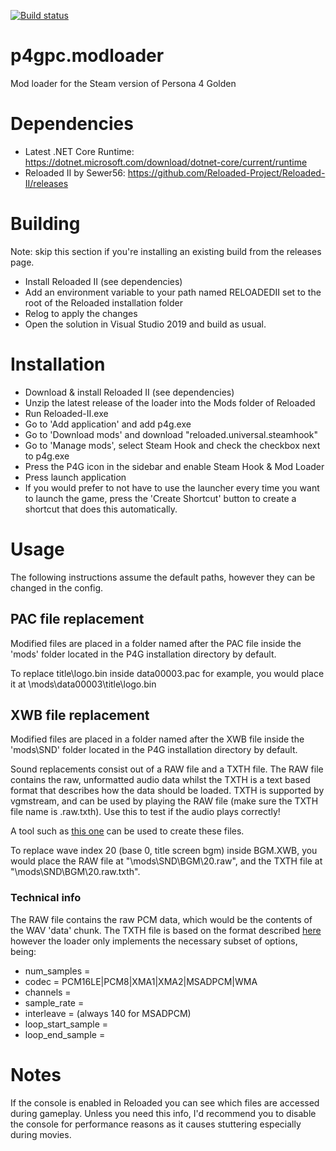 [![Build status](https://ci.appveyor.com/api/projects/status/n0gyja1foykuwmbo?svg=true)](https://ci.appveyor.com/project/TGEnigma/p4gpc-modloader)

# p4gpc.modloader
Mod loader for the Steam version of Persona 4 Golden

# Dependencies
* Latest .NET Core Runtime: https://dotnet.microsoft.com/download/dotnet-core/current/runtime
* Reloaded II by Sewer56: https://github.com/Reloaded-Project/Reloaded-II/releases

# Building
Note: skip this section if you're installing an existing build from the releases page.
* Install Reloaded II (see dependencies)
* Add an environment variable to your path named RELOADEDII set to the root of the Reloaded installation folder
* Relog to apply the changes
* Open the solution in Visual Studio 2019 and build as usual.

# Installation
* Download & install Reloaded II (see dependencies)
* Unzip the latest release of the loader into the Mods folder of Reloaded
* Run Reloaded-II.exe
* Go to 'Add application' and add p4g.exe
* Go to 'Download mods' and download "reloaded.universal.steamhook"
* Go to 'Manage mods', select Steam Hook and check the checkbox next to p4g.exe
* Press the P4G icon in the sidebar and enable Steam Hook & Mod Loader
* Press launch application
* If you would prefer to not have to use the launcher every time you want to launch the game, 
press the 'Create Shortcut' button to create a shortcut that does this automatically.

# Usage
The following instructions assume the default paths, however they can be changed in the config.

## PAC file replacement
Modified files are placed in a folder named after the PAC file inside the 'mods' folder located in the P4G installation directory by default. 

To replace title\logo.bin inside data00003.pac for example, you would place it at <p4g install path>\mods\data00003\title\logo.bin

## XWB file replacement
Modified files are placed in a folder named after the XWB file inside the 'mods\SND' folder located in the P4G installation directory by default.

Sound replacements consist out of a RAW file and a TXTH file. The RAW file contains the raw, unformatted audio data whilst the TXTH is a text based format that describes how the data should be loaded. 
TXTH is supported by vgmstream, and can be used by playing the RAW file (make sure the TXTH file name is <filename>.raw.txth). Use this to test if the audio plays correctly!

A tool such as [this one](https://github.com/jpmac26/P4G_PC_Music_Converter) can be used to create these files.

To replace wave index 20 (base 0, title screen bgm) inside BGM.XWB, you would place the RAW file at "<p4g install path>\mods\SND\BGM\20.raw", and the TXTH file at "<p4g install path>\mods\SND\BGM\20.raw.txth".

### Technical info
The RAW file contains the raw PCM data, which would be the contents of the WAV 'data' chunk.
The TXTH file is based on the format described [here](https://github.com/losnoco/vgmstream/blob/master/doc/TXTH.md) however the loader only implements the necessary subset of options, being:
* num_samples = <integer>
* codec = PCM16LE|PCM8|XMA1|XMA2|MSADPCM|WMA
* channels = <integer>
* sample_rate = <integer>
* interleave = <integer> (always 140 for MSADPCM)
* loop_start_sample = <integer>
* loop_end_sample = <integer>

# Notes
If the console is enabled in Reloaded you can see which files are accessed during gameplay. 
Unless you need this info, I'd recommend you to disable the console for performance reasons as it causes stuttering especially during movies.

